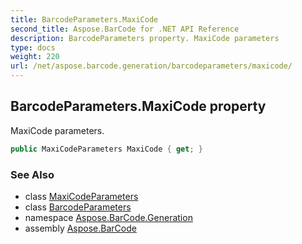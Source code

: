 ```yaml
---
title: BarcodeParameters.MaxiCode
second_title: Aspose.BarCode for .NET API Reference
description: BarcodeParameters property. MaxiCode parameters
type: docs
weight: 220
url: /net/aspose.barcode.generation/barcodeparameters/maxicode/
---
```

## BarcodeParameters.MaxiCode property

MaxiCode parameters.

```csharp
public MaxiCodeParameters MaxiCode { get; }
```

### See Also

* class [MaxiCodeParameters](../../maxicodeparameters/)
* class [BarcodeParameters](../)
* namespace [Aspose.BarCode.Generation](../../barcodeparameters/)
* assembly [Aspose.BarCode](../../../)


